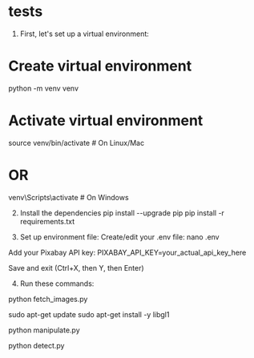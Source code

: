 # tests

1. First, let's set up a virtual environment:
# Create virtual environment
python -m venv venv

# Activate virtual environment
source venv/bin/activate  # On Linux/Mac
# OR
venv\Scripts\activate     # On Windows

2. Install the dependencies
pip install --upgrade pip
pip install -r requirements.txt

3. Set up environment file:
Create/edit your .env file:
nano .env

Add your Pixabay API key:
PIXABAY_API_KEY=your_actual_api_key_here

Save and exit (Ctrl+X, then Y, then Enter)

4. Run these commands:

python fetch_images.py

sudo apt-get update
sudo apt-get install -y libgl1

python manipulate.py

python detect.py